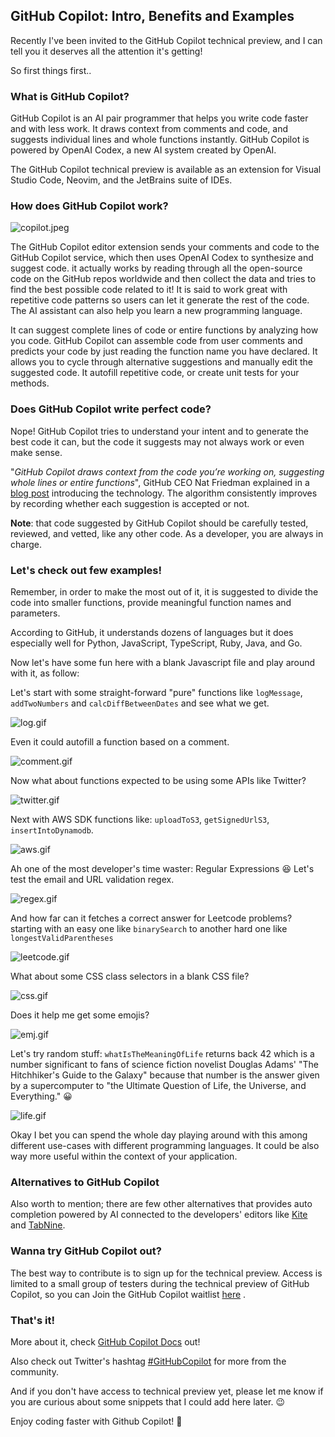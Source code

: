 ## GitHub Copilot: Intro, Benefits and Examples

Recently I've been invited to the GitHub Copilot technical preview, and I can tell you it deserves all the attention it's getting!

So first things first..

### What is GitHub Copilot?

GitHub Copilot is an AI pair programmer that helps you write code faster and with less work. It draws context from comments and code, and suggests individual lines and whole functions instantly. GitHub Copilot is powered by OpenAI Codex, a new AI system created by OpenAI.

The GitHub Copilot technical preview is available as an extension for Visual Studio Code, Neovim, and the JetBrains suite of IDEs.

### How does GitHub Copilot work?

![copilot.jpeg](https://cdn.hashnode.com/res/hashnode/image/upload/v1635954882803/VGqp16ZMK.jpeg)

The GitHub Copilot editor extension sends your comments and code to the GitHub Copilot service, which then uses OpenAI Codex to synthesize and suggest code. it actually works by reading through all the open-source code on the GitHub repos worldwide and then collect the data and tries to find the best possible code related to it! It is said to work great with repetitive code patterns so users can let it generate the rest of the code. The AI assistant can also help you learn a new programming language.

It can suggest complete lines of code or entire functions by analyzing how you code. GitHub Copilot can assemble code from user comments and predicts your code by just reading the function name you have declared. It allows you to cycle through alternative suggestions and manually edit the suggested code. It autofill repetitive code, or create unit tests for your methods.


### Does GitHub Copilot write perfect code?

Nope! GitHub Copilot tries to understand your intent and to generate the best code it can, but the code it suggests may not always work or even make sense.

"*GitHub Copilot draws context from the code you’re working on, suggesting whole lines or entire functions*", GitHub CEO Nat Friedman explained in a [blog post](https://github.blog/2021-06-29-introducing-github-copilot-ai-pair-programmer/)  introducing the technology. The algorithm consistently improves by recording whether each suggestion is accepted or not. 

**Note**: that code suggested by GitHub Copilot should be carefully tested, reviewed, and vetted, like any other code. As a developer, you are always in charge.


### Let's check out few examples!

Remember, in order to make the most out of it, it is suggested to divide the code into smaller functions, provide meaningful function names and parameters.

According to GitHub, it understands dozens of languages but it does especially well for Python, JavaScript, TypeScript, Ruby, Java, and Go.

Now let's have some fun here with a blank Javascript file and play around with it, as follow:

Let's start with some straight-forward "pure" functions like `logMessage`, `addTwoNumbers` and `calcDiffBetweenDates` and see what we get.

![log.gif](https://cdn.hashnode.com/res/hashnode/image/upload/v1636375831921/F1m-DZIkG.gif)

Even it could autofill a function based on a comment.

![comment.gif](https://cdn.hashnode.com/res/hashnode/image/upload/v1636378154097/6YfycP71Q.gif)

Now what about functions expected to be using some APIs like Twitter?

![twitter.gif](https://cdn.hashnode.com/res/hashnode/image/upload/v1636375646200/rBBu6G9Se.gif)

Next with AWS SDK functions like: `uploadToS3`, `getSignedUrlS3`, `insertIntoDynamodb`.

![aws.gif](https://cdn.hashnode.com/res/hashnode/image/upload/v1636376121024/W7xvMlZ1f.gif)

Ah one of the most developer's time waster: Regular Expressions 😆 Let's test the email and URL validation regex.

![regex.gif](https://cdn.hashnode.com/res/hashnode/image/upload/v1636376431854/AItFvoGa_.gif)

And how far can it fetches a correct answer for Leetcode problems? starting with an easy one like `binarySearch` to another hard one like `longestValidParentheses`

![leetcode.gif](https://cdn.hashnode.com/res/hashnode/image/upload/v1635952371820/I4YzRTcyk.gif)

What about some CSS class selectors in a blank CSS file?

![css.gif](https://cdn.hashnode.com/res/hashnode/image/upload/v1636374384290/_1RGW2lHx.gif)

Does it help me get some emojis?

![emj.gif](https://cdn.hashnode.com/res/hashnode/image/upload/v1636377134154/yj0vZilh0.gif)

Let's try random stuff: `whatIsTheMeaningOfLife` returns back 42 which is a number significant to fans of science fiction novelist Douglas Adams' "The Hitchhiker's Guide to the Galaxy" because that number is the answer given by a supercomputer to "the Ultimate Question of Life, the Universe, and Everything." 😀

![life.gif](https://cdn.hashnode.com/res/hashnode/image/upload/v1636377018937/Pnkz3tylh.gif)

Okay I bet you can spend the whole day playing around with this among different use-cases with different programming languages. It could be also way more useful within the context of your application.

### Alternatives to GitHub Copilot

Also worth to mention; there are few other alternatives that provides auto completion powered by AI connected to the developers' editors like  [Kite](https://www.kite.com/) and [TabNine](https://www.tabnine.com/).

### Wanna try GitHub Copilot out?

The best way to contribute is to sign up for the technical preview. Access is limited to a small group of testers during the technical preview of GitHub Copilot, so you can Join the GitHub Copilot waitlist [here](https://github.com/features/copilot/signup) .


### That's it!

More about it, check [GitHub Copilot Docs](https://github.com/github/copilot-docs)  out!

Also check out Twitter's hashtag [#GitHubCopilot](https://twitter.com/hashtag/GitHubCopilot) for more from the community.

And if you don't have access to technical preview yet, please let me know if you are curious about some snippets that I could add here later. 😉

Enjoy coding faster with Github Copilot! 🤖 